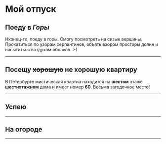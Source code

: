 # Мой отпуск

## Поеду в *Горы*
Нконец-то, поеду в горы.
Смогу посмотреть на сизые вершины.
Прокатиться по узорам серпантинов, объять взором просторы долин
и насытиться воздухом обоаков. :-)

---
## Посещу ~~хорошую~~ не хорошую квартиру
В Петербурге мистическая квартиа
находится на **шестом** этаже
**шестиэтажном** дома и имеет номер
**60**. Весьма загодочное место!


---
## Успею


---

## На огороде


---
